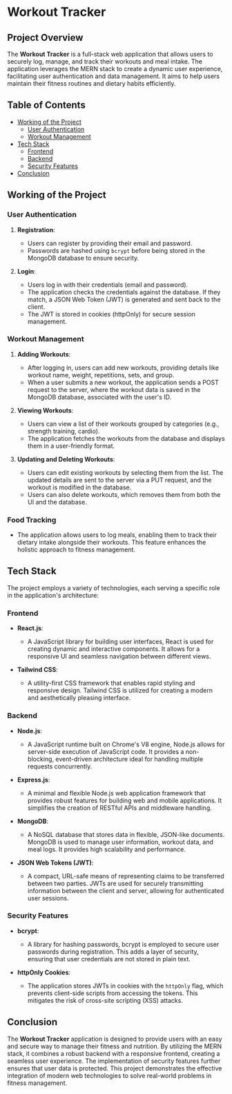 # Workout Tracker

## Project Overview

The **Workout Tracker** is a full-stack web application that allows users to securely log, manage, and track their workouts and meal intake. The application leverages the MERN stack to create a dynamic user experience, facilitating user authentication and data management. It aims to help users maintain their fitness routines and dietary habits efficiently.

## Table of Contents

- [Working of the Project](#working-of-the-project)
  - [User Authentication](#user-authentication)
  - [Workout Management](#workout-management)
- [Tech Stack](#tech-stack)
  - [Frontend](#frontend)
  - [Backend](#backend)
  - [Security Features](#security-features)
- [Conclusion](#conclusion)

## Working of the Project

### User Authentication

1. **Registration**:
   - Users can register by providing their email and password.
   - Passwords are hashed using `bcrypt` before being stored in the MongoDB database to ensure security.

2. **Login**:
   - Users log in with their credentials (email and password).
   - The application checks the credentials against the database. If they match, a JSON Web Token (JWT) is generated and sent back to the client.
   - The JWT is stored in cookies (httpOnly) for secure session management.

### Workout Management

1. **Adding Workouts**:
   - After logging in, users can add new workouts, providing details like workout name, weight, repetitions, sets, and group.
   - When a user submits a new workout, the application sends a POST request to the server, where the workout data is saved in the MongoDB database, associated with the user's ID.

2. **Viewing Workouts**:
   - Users can view a list of their workouts grouped by categories (e.g., strength training, cardio).
   - The application fetches the workouts from the database and displays them in a user-friendly format.

3. **Updating and Deleting Workouts**:
   - Users can edit existing workouts by selecting them from the list. The updated details are sent to the server via a PUT request, and the workout is modified in the database.
   - Users can also delete workouts, which removes them from both the UI and the database.

### Food Tracking

- The application allows users to log meals, enabling them to track their dietary intake alongside their workouts. This feature enhances the holistic approach to fitness management.

## Tech Stack

The project employs a variety of technologies, each serving a specific role in the application's architecture:

### Frontend

- **React.js**:
  - A JavaScript library for building user interfaces, React is used for creating dynamic and interactive components. It allows for a responsive UI and seamless navigation between different views.

- **Tailwind CSS**:
  - A utility-first CSS framework that enables rapid styling and responsive design. Tailwind CSS is utilized for creating a modern and aesthetically pleasing interface.

### Backend

- **Node.js**:
  - A JavaScript runtime built on Chrome's V8 engine, Node.js allows for server-side execution of JavaScript code. It provides a non-blocking, event-driven architecture ideal for handling multiple requests concurrently.

- **Express.js**:
  - A minimal and flexible Node.js web application framework that provides robust features for building web and mobile applications. It simplifies the creation of RESTful APIs and middleware handling.

- **MongoDB**:
  - A NoSQL database that stores data in flexible, JSON-like documents. MongoDB is used to manage user information, workout data, and meal logs. It provides high scalability and performance.

- **JSON Web Tokens (JWT)**:
  - A compact, URL-safe means of representing claims to be transferred between two parties. JWTs are used for securely transmitting information between the client and server, allowing for authenticated user sessions.

### Security Features

- **bcrypt**:
  - A library for hashing passwords, bcrypt is employed to secure user passwords during registration. This adds a layer of security, ensuring that user credentials are not stored in plain text.

- **httpOnly Cookies**:
  - The application stores JWTs in cookies with the `httpOnly` flag, which prevents client-side scripts from accessing the tokens. This mitigates the risk of cross-site scripting (XSS) attacks.

## Conclusion

The **Workout Tracker** application is designed to provide users with an easy and secure way to manage their fitness and nutrition. By utilizing the MERN stack, it combines a robust backend with a responsive frontend, creating a seamless user experience. The implementation of security features further ensures that user data is protected. This project demonstrates the effective integration of modern web technologies to solve real-world problems in fitness management.

